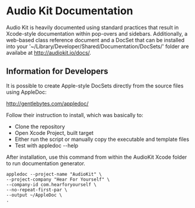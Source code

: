 Audio Kit Documentation
=======================

Audio Kit is heavily documented using standard practices that result in Xcode-style documentation within pop-overs and sidebars.  Additionally, a web-based class reference document and a DocSet that can be installed into your '~/Library/Developer/Shared/Documentation/DocSets/' folder are availabe at <http://audiokit.io/docs/>.

Information for Developers
--------------------------

It is possible to create Apple-style DocSets directly from the source files using AppleDoc:

http://gentlebytes.com/appledoc/

Follow their instruction to install, which was basically to:
* Clone the repository
* Open Xcode Project, built target
* Either run the script or manually copy the executable and template files
* Test with appledoc --help

After installation, use this command from within the AudioKit Xcode folder to run documentation generator.

    appledoc --project-name "AudioKit" \
    --project-company "Hear For Yourself" \
    --company-id com.hearforyourself \
    --no-repeat-first-par \
    --output ~/AppleDoc \
    .

